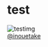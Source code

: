 <!--$layout: block-->  
<!--#DocWithCatalog-->
 # test 
 
  ![testimg](https://seedunk.com/notion2markdown/db/8dc57025d651a98bae4850aa3a0fa6ca.jpg)  
  [@inouetake](https://seedunk.com/notion2markdown/db/11079aeff3e2809fb563e450ca83da24.md?include=markdown&class=btn%20alt) 
<!--DocWithCatalog#-->



